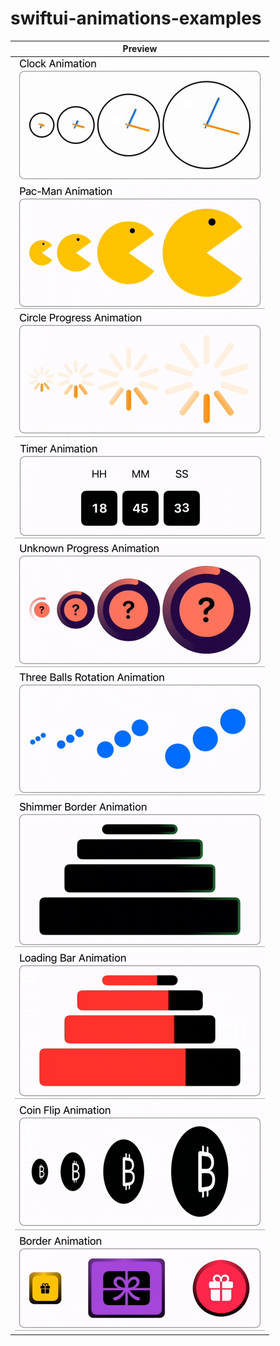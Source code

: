 # swiftui-animations-examples

| Preview |
| ------- |
| ![ClockAnimation](/GIF/ClockAnimation.gif) |
| ![PacManAnimation](/GIF/PacManAnimation.gif) |
| ![CircularLineBlinkAnimation](/GIF/CircularLineBlinkAnimation.gif) |
| ![TimerAnimation](/GIF/TimerAnimation.gif) |
| ![UnknownProgressAnimation](/GIF/UnknownProgressAnimation.gif) |
| ![ThreeBallsRotation](/GIF/ThreeBallsRotation.gif) |
| ![ShimmerBorder](/GIF/ShimmerBorder.gif) |
| ![LoadingBarAnimation](/GIF/LoadingBarAnimation.gif) |
| ![CoinFlipAnimation](/GIF/CoinFlipAnimation.gif) |
| ![BorderAnimation](/GIF/BorderAnimation.gif) |
